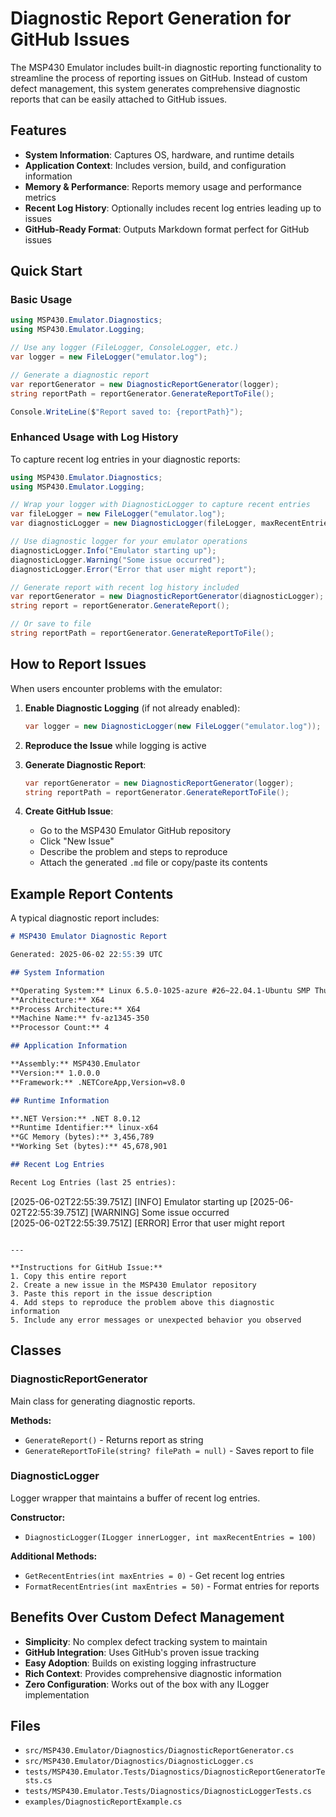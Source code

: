 # Diagnostic Report Generation for GitHub Issues

The MSP430 Emulator includes built-in diagnostic reporting functionality to streamline the process of reporting
issues on GitHub. Instead of custom defect management, this system generates comprehensive diagnostic reports that
can be easily attached to GitHub issues.

## Features

- **System Information**: Captures OS, hardware, and runtime details
- **Application Context**: Includes version, build, and configuration information  
- **Memory & Performance**: Reports memory usage and performance metrics
- **Recent Log History**: Optionally includes recent log entries leading up to issues
- **GitHub-Ready Format**: Outputs Markdown format perfect for GitHub issues

## Quick Start

### Basic Usage

```csharp
using MSP430.Emulator.Diagnostics;
using MSP430.Emulator.Logging;

// Use any logger (FileLogger, ConsoleLogger, etc.)
var logger = new FileLogger("emulator.log");

// Generate a diagnostic report
var reportGenerator = new DiagnosticReportGenerator(logger);
string reportPath = reportGenerator.GenerateReportToFile();

Console.WriteLine($"Report saved to: {reportPath}");
```

### Enhanced Usage with Log History

To capture recent log entries in your diagnostic reports:

```csharp
using MSP430.Emulator.Diagnostics;
using MSP430.Emulator.Logging;

// Wrap your logger with DiagnosticLogger to capture recent entries
var fileLogger = new FileLogger("emulator.log");
var diagnosticLogger = new DiagnosticLogger(fileLogger, maxRecentEntries: 100);

// Use diagnostic logger for your emulator operations
diagnosticLogger.Info("Emulator starting up");
diagnosticLogger.Warning("Some issue occurred");
diagnosticLogger.Error("Error that user might report");

// Generate report with recent log history included
var reportGenerator = new DiagnosticReportGenerator(diagnosticLogger);
string report = reportGenerator.GenerateReport();

// Or save to file
string reportPath = reportGenerator.GenerateReportToFile();
```

## How to Report Issues

When users encounter problems with the emulator:

1. **Enable Diagnostic Logging** (if not already enabled):

   ```csharp
   var logger = new DiagnosticLogger(new FileLogger("emulator.log"));
   ```

2. **Reproduce the Issue** while logging is active

3. **Generate Diagnostic Report**:

   ```csharp
   var reportGenerator = new DiagnosticReportGenerator(logger);
   string reportPath = reportGenerator.GenerateReportToFile();
   ```

4. **Create GitHub Issue**:
   - Go to the MSP430 Emulator GitHub repository
   - Click "New Issue"
   - Describe the problem and steps to reproduce
   - Attach the generated `.md` file or copy/paste its contents

## Example Report Contents

A typical diagnostic report includes:

```markdown
# MSP430 Emulator Diagnostic Report

Generated: 2025-06-02 22:55:39 UTC

## System Information

**Operating System:** Linux 6.5.0-1025-azure #26~22.04.1-Ubuntu SMP Thu Jul 11 22:33:04 UTC 2024
**Architecture:** X64
**Process Architecture:** X64
**Machine Name:** fv-az1345-350
**Processor Count:** 4

## Application Information

**Assembly:** MSP430.Emulator
**Version:** 1.0.0.0
**Framework:** .NETCoreApp,Version=v8.0

## Runtime Information

**.NET Version:** .NET 8.0.12
**Runtime Identifier:** linux-x64
**GC Memory (bytes):** 3,456,789
**Working Set (bytes):** 45,678,901

## Recent Log Entries

Recent Log Entries (last 25 entries):
```

[2025-06-02T22:55:39.751Z] [INFO] Emulator starting up
[2025-06-02T22:55:39.751Z] [WARNING] Some issue occurred  
[2025-06-02T22:55:39.751Z] [ERROR] Error that user might report

```text

---

**Instructions for GitHub Issue:**
1. Copy this entire report
2. Create a new issue in the MSP430 Emulator repository
3. Paste this report in the issue description
4. Add steps to reproduce the problem above this diagnostic information
5. Include any error messages or unexpected behavior you observed
```

## Classes

### DiagnosticReportGenerator

Main class for generating diagnostic reports.

**Methods:**

- `GenerateReport()` - Returns report as string
- `GenerateReportToFile(string? filePath = null)` - Saves report to file

### DiagnosticLogger

Logger wrapper that maintains a buffer of recent log entries.

**Constructor:**

- `DiagnosticLogger(ILogger innerLogger, int maxRecentEntries = 100)`

**Additional Methods:**

- `GetRecentEntries(int maxEntries = 0)` - Get recent log entries
- `FormatRecentEntries(int maxEntries = 50)` - Format entries for reports

## Benefits Over Custom Defect Management

- **Simplicity**: No complex defect tracking system to maintain
- **GitHub Integration**: Uses GitHub's proven issue tracking
- **Easy Adoption**: Builds on existing logging infrastructure  
- **Rich Context**: Provides comprehensive diagnostic information
- **Zero Configuration**: Works out of the box with any ILogger implementation

## Files

- `src/MSP430.Emulator/Diagnostics/DiagnosticReportGenerator.cs`
- `src/MSP430.Emulator/Diagnostics/DiagnosticLogger.cs`
- `tests/MSP430.Emulator.Tests/Diagnostics/DiagnosticReportGeneratorTests.cs`
- `tests/MSP430.Emulator.Tests/Diagnostics/DiagnosticLoggerTests.cs`
- `examples/DiagnosticReportExample.cs`
